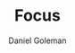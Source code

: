 ---
title: "Focus"
author: "Daniel Goleman"
img: "focus.jpg"
review: "Start being more aware of your self and your surrounding will enhance your life."
---
